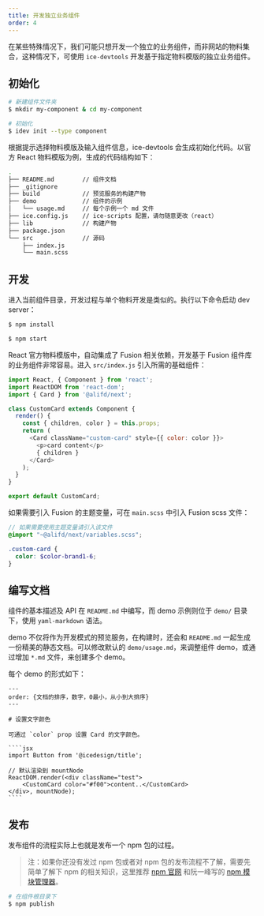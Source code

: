 ```yaml
---
title: 开发独立业务组件
order: 4
---
```


在某些特殊情况下，我们可能只想开发一个独立的业务组件，而非网站的物料集合，这种情况下，可使用 `ice-devtools` 开发基于指定物料模版的独立业务组件。

## 初始化

```bash
# 新建组件文件夹
$ mkdir my-component & cd my-component

# 初始化
$ idev init --type component
```

根据提示选择物料模版及输入组件信息，ice-devtools 会生成初始化代码。以官方 React 物料模版为例，生成的代码结构如下：

```bash
.
├── README.md        // 组件文档
├── _gitignore
├── build            // 预览服务的构建产物
├── demo             // 组件的示例
│   └── usage.md     // 每个示例一个 md 文件
├── ice.config.js    // ice-scripts 配置，请勿随意更改（react）
├── lib              // 构建产物
├── package.json
└── src              // 源码
    ├── index.js
    └── main.scss
```

## 开发

进入当前组件目录，开发过程与单个物料开发是类似的。执行以下命令启动 dev server：

```bash
$ npm install

$ npm start
```

React 官方物料模版中，自动集成了 Fusion 相关依赖，开发基于 Fusion 组件库的业务组件非常容易。进入 `src/index.js` 引入所需的基础组件：

```javascript
import React, { Component } from 'react';
import ReactDOM from 'react-dom';
import { Card } from '@alifd/next';

class CustomCard extends Component {
  render() {
    const { children, color } = this.props;
    return (
      <Card className="custom-card" style={{ color: color }}>
        <p>card content</p>
        { children }
      </Card>
    );
  }
}

export default CustomCard;
```

如果需要引入 Fusion 的主题变量，可在 `main.scss` 中引入 Fusion scss 文件：

```scss
// 如果需要使用主题变量请引入该文件
@import "~@alifd/next/variables.scss";

.custom-card {
  color: $color-brand1-6;
}
```

## 编写文档

组件的基本描述及 API 在 `README.md` 中编写，而 demo 示例则位于 `demo/` 目录下，使用 `yaml-markdown` 语法。

demo 不仅将作为开发模式的预览服务，在构建时，还会和 `README.md` 一起生成一份精美的静态文档。可以修改默认的 `demo/usage.md`，来调整组件 demo，或通过增加 `*.md` 文件，来创建多个 demo。

每个 demo 的形式如下：

```
---
order: {文档的排序，数字，0最小，从小到大排序}
---

# 设置文字颜色

可通过 `color` prop 设置 Card 的文字颜色。

​````jsx
import Button from '@icedesign/title';

// 默认渲染到 mountNode
ReactDOM.render(<div className="test">
    <CustomCard color="#f00">content..</CustomCard>
</div>, mountNode);
​````
```

## 发布

发布组件的流程实际上也就是发布一个 npm 包的过程。

> 注：如果你还没有发过 npm 包或者对 npm 包的发布流程不了解，需要先简单了解下 npm 的相关知识，这里推荐 [npm 官网](https://www.npmjs.com/)  和阮一峰写的 [npm 模块管理器](http://javascript.ruanyifeng.com/nodejs/npm.html)。


```bash
# 在组件根目录下
$ npm publish
```
